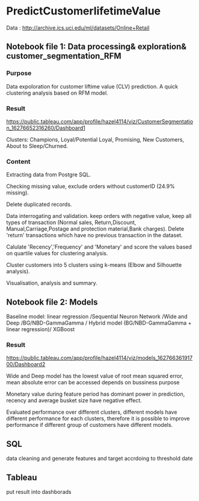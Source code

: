 # PredictCustomerlifetimeValue

Data :
http://archive.ics.uci.edu/ml/datasets/Online+Retail

## Notebook file 1: Data processing& exploration& customer_segmentation_RFM

### Purpose

Data expoloration for customer liftime value (CLV) prediction.
A quick clustering analysis based on RFM model.

### Result 

https://public.tableau.com/app/profile/hazel4114/viz/CustomerSegmentation_16276652316260/Dashboard1

Clusters: Champions, Loyal/Potential Loyal, Promising, New Customers, About to Sleep/Churned.

### Content 

Extracting data from Postgre SQL.

Checking missing value, exclude orders without customerID (24.9% missing).

Delete duplicated records.

Data interrogating and validation. 
keep orders with negative value, keep all types of transaction (Normal sales, Return,Discount, Manual,Carriage,Postage and protection material,Bank charges). Delete 'return' transactions which have no previous transaction in the dataset.

Calulate 'Recency','Frequency' and 'Monetary' and score the values based on quartile values for clustering analysis.

Cluster customers into 5 clusters using k-means (Elbow and Silhouette analysis).

Visualisation, analysis and summary.

## Notebook file 2: Models 

Baseline model: linear regression /Sequential Neuron Network /Wide and Deep /BG/NBD-GammaGamma / Hybrid model (BG/NBD-GammaGamma + linear regression)/ XGBoost

### Result

https://public.tableau.com/app/profile/hazel4114/viz/models_16276636191700/Dashboard2

Wide and Deep model has the lowest value of root mean squared error, mean absolute error can be accessed depends on bussiness purpose

Monetary value during feature period has dominant power in prediction, recency and average busket size have negative effect.

Evaluated performance over different clusters, different models have different performance for each clusters, therefore it is possible to improve performance if different group of customers have different models.


## SQL 

data cleaning and generate features and target accrdoing to threshold date

## Tableau
put result into dashborads















